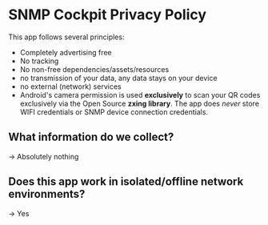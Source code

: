 # SNMP Cockpit Privacy Policy

This app follows several principles:

- Completely advertising free
- No tracking
- No non-free dependencies/assets/resources
- no transmission of your data, any data stays on your device
- no external (network) services
- Android's camera permission is used **exclusively** to scan your QR codes exclusively via the Open Source **zxing library**. The app does *never* store WIFI credentials or SNMP device connection credentials.

## What information do we collect?
-> Absolutely nothing

## Does this app work in isolated/offline network environments?
-> Yes